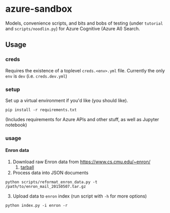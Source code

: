 # azure-sandbox

Models, convenience scripts, and bits and bobs of testing (under `tutorial` and `scripts/noodlin.py`) for
Azure Cognitive (Azure AI) Search.

## Usage

### creds
Requires the existence of a toplevel `creds.<env>.yml` file. Currently the only `env` is `dev` (i.e. `creds.dev.yml`)

### setup
Set up a virtual environment if you'd like (you should like).
```
pip install -r requirements.txt
```
(Includes requirements for Azure APIs and other stuff, as well as Jupyter notebook)

### usage

#### Enron data

1. Download raw Enron data from https://www.cs.cmu.edu/~enron/
   1. [tarball](https://www.cs.cmu.edu/~enron/enron_mail_20150507.tar.gz)
2. Process data into JSON documents
```
python scripts/reformat_enron_data.py -t /path/to/enron_mail_20150507.tar.gz
```
3. Upload data to `enron` index (run script with `-h` for more options)
```
python index.py -i enron -r
```